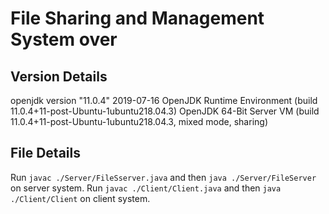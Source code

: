 # File Sharing and Management System over


## Version Details

openjdk version "11.0.4" 2019-07-16
OpenJDK Runtime Environment (build 11.0.4+11-post-Ubuntu-1ubuntu218.04.3)
OpenJDK 64-Bit Server VM (build 11.0.4+11-post-Ubuntu-1ubuntu218.04.3, mixed mode, sharing)

## File Details

Run `javac ./Server/FileSserver.java` and then `java ./Server/FileServer` on server system.
Run `javac ./Client/Client.java` and then `java ./Client/Client` on client system.
